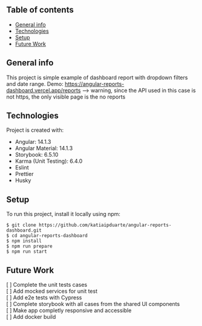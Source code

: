 ## Table of contents

- [General info](#general-info)
- [Technologies](#technologies)
- [Setup](#setup)
- [Future Work](#future-work)

## General info

This project is simple example of dashboard report with dropdown filters and date range.
Demo: https://angular-reports-dashboard.vercel.app/reports --> warning, since the API used in this case is not https, the only visible page is the no reports



## Technologies

Project is created with:

- Angular: 14.1.3
- Angular Material: 14.1.3
- Storybook: 6.5.10
- Karma (Unit Testing): 6.4.0
- Eslint
- Prettier
- Husky

## Setup

To run this project, install it locally using npm:

```
$ git clone https://github.com/katiaipduarte/angular-reports-dashboard.git
$ cd angular-reports-dashboard
$ npm install
$ npm run prepare
$ npm run start
```

## Future Work

[ ] Complete the unit tests cases<br>
[ ] Add mocked services for unit test<br>
[ ] Add e2e tests with Cypress<br>
[ ] Complete storybook with all cases from the shared UI components<br>
[ ] Make app completly responsive and accessible<br>
[ ] Add docker build<br>
